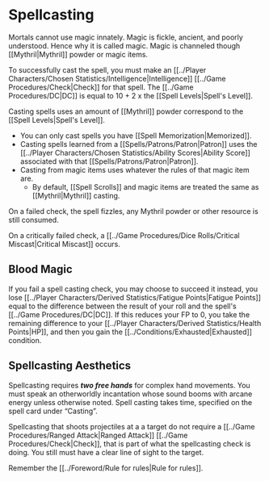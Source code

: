 # Spellcasting

Mortals cannot use magic innately. Magic is fickle, ancient, and poorly understood. Hence why it is called magic. Magic is channeled though [[Mythril\|Mythril]] powder or magic items.

To successfully cast the spell, you must make an [[../Player Characters/Chosen Statistics/Intelligence|Intelligence]] [[../Game Procedures/Check|Check]] for that spell.
	The [[../Game Procedures/DC|DC]] is equal to 10 + 2 x the [[Spell Levels\|Spell's Level]]. 

Casting spells uses an amount of [[Mythril]] powder correspond to the [[Spell Levels|Spell's Level]].
- You can only cast spells you have [[Spell Memorization\|Memorized]].
- Casting spells learned from a [[Spells/Patrons/Patron\|Patron]] uses the [[../Player Characters/Chosen Statistics/Ability Scores\|Ability Score]] associated with that [[Spells/Patrons/Patron\|Patron]].
- Casting from magic items uses whatever the rules of that magic item are. 
	- By default, [[Spell Scrolls]] and magic items are treated the same as [[Mythril\|Mythril]] casting.

On a failed check, the spell fizzles, any Mythril powder or other resource is still consumed.

On a critically failed check, a [[../Game Procedures/Dice Rolls/Critical Miscast|Critical Miscast]] occurs.

## Blood Magic
If you fail a spell casting check, you may choose to succeed it instead, you lose [[../Player Characters/Derived Statistics/Fatigue Points\|Fatigue Points]] equal to the difference between the result of your roll and the spell's [[../Game Procedures/DC|DC]]. If this reduces your FP to 0, you take the remaining difference to your [[../Player Characters/Derived Statistics/Health Points\|HP]], and then you gain the [[../Conditions/Exhausted\|Exhausted]] condition.

## Spellcasting Aesthetics
Spellcasting requires ***two free hands*** for complex hand movements. You must speak an otherworldly incantation whose sound booms with arcane energy unless otherwise noted. Spell casting takes time, specified on the spell card under “Casting”.

Spellcasting that shoots projectiles at a a target do not require a [[../Game Procedures/Ranged Attack\|Ranged Attack]] [[../Game Procedures/Check\|Check]], that is part of what the spellcasting check is doing. You still must have a clear line of sight to the target.

Remember the [[../Foreword/Rule for rules\|Rule for rules]].